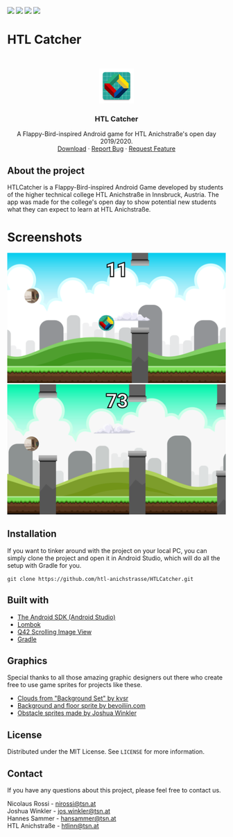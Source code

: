 <!-- shields -->
[![](https://img.shields.io/github/issues/EverythingUnderCTRL/HTLCatcher)](https://github.com/EverythingUnderCTRL/HTLCatcher/issues)
[![](https://img.shields.io/github/stars/EverythingUnderCTRL/HTLCatcher)](https://github.com/EverythingUnderCTRL/HTLCatcher/stargazers)
[![](https://tokei.rs/b1/github/EverythingUnderCTRL/HTLCatcher?category=code)](https://github.com/XAMPPRocky/tokei)
[![](https://img.shields.io/github/license/EverythingUnderCTRL/HTLCatcher)](https://github.com/EverythingUnderCTRL/HTLCatcher/blob/master/LICENSE)

# HTL Catcher

<!-- PROJECT LOGO -->
<br/>
<p align="center">
  <a href="http://htlanichstrasse.tirol">
    <img src="app/src/main/htllogo-web.png" alt="HTL Logo" width="80" height="80">
  </a>

  <h3 align="center">HTL Catcher</h3>

  <p align="center">
    A Flappy-Bird-inspired Android game for HTL Anichstraße's open day 2019/2020.
    <br/>
    <a href="https://play.google.com/store/apps/details?id=tirol.htlanichstrasse.htlcatcher">Download</a>
    ·
    <a href="https://github.com/EverythingUnderCTRL/HTLCatcher/issues">Report Bug</a>
    ·
    <a href="https://github.com/EverythingUnderCTRL/HTLCatcher/issues">Request Feature</a>
  </p>
</p>

## About the project
HTLCatcher is a Flappy-Bird-inspired Android Game developed by students of the higher technical college HTL Anichstraße in Innsbruck, Austria. The app was made for the college's open day to show potential new students what they can expect to learn at HTL Anichstraße.

# Screenshots

![Screenshot 1](/images/screenshot1.png)
![Screenshot 2](/images/screenshot2.png)

## Installation

If you want to tinker around with the project on your local PC, you can simply clone the project and open it in Android Studio, which will do all the setup with Gradle for you.

```
git clone https://github.com/htl-anichstrasse/HTLCatcher.git
```

## Built with

- [The Android SDK (Android Studio)](https://developer.android.com/studio/)
- [Lombok](https://projectlombok.org/)
- [Q42 Scrolling Image View](https://github.com/Q42/AndroidScrollingImageView)
- [Gradle](https://gradle.org/)

## Graphics

Special thanks to all those amazing graphic designers out there who create free to use game sprites for projects like these.

- [Clouds from "Background Set" by kvsr](https://kvsr.itch.io/background-set-pixel-assets)
- [Background and floor sprite by bevoiliin.com](https://opengameart.org/content/bevouliin-free-game-background-for-game-developers)
- [Obstacle sprites made by Joshua Winkler](https://github.com/bemoty)

## License

Distributed under the MIT License. See `LICENSE` for more information.

## Contact

If you have any questions about this project, please feel free to contact us.

Nicolaus Rossi - nirossi@tsn.at  
Joshua Winkler - jos.winkler@tsn.at  
Hannes Sammer  - hansammer@tsn.at  
HTL Anichstraße - htlinn@tsn.at
